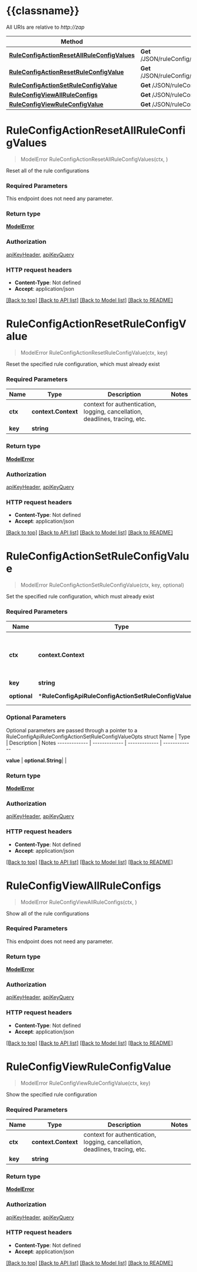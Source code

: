 # {{classname}}

All URIs are relative to *http://zap*

Method | HTTP request | Description
------------- | ------------- | -------------
[**RuleConfigActionResetAllRuleConfigValues**](RuleConfigApi.md#RuleConfigActionResetAllRuleConfigValues) | **Get** /JSON/ruleConfig/action/resetAllRuleConfigValues/ | 
[**RuleConfigActionResetRuleConfigValue**](RuleConfigApi.md#RuleConfigActionResetRuleConfigValue) | **Get** /JSON/ruleConfig/action/resetRuleConfigValue/ | 
[**RuleConfigActionSetRuleConfigValue**](RuleConfigApi.md#RuleConfigActionSetRuleConfigValue) | **Get** /JSON/ruleConfig/action/setRuleConfigValue/ | 
[**RuleConfigViewAllRuleConfigs**](RuleConfigApi.md#RuleConfigViewAllRuleConfigs) | **Get** /JSON/ruleConfig/view/allRuleConfigs/ | 
[**RuleConfigViewRuleConfigValue**](RuleConfigApi.md#RuleConfigViewRuleConfigValue) | **Get** /JSON/ruleConfig/view/ruleConfigValue/ | 

# **RuleConfigActionResetAllRuleConfigValues**
> ModelError RuleConfigActionResetAllRuleConfigValues(ctx, )


Reset all of the rule configurations

### Required Parameters
This endpoint does not need any parameter.

### Return type

[**ModelError**](Error.md)

### Authorization

[apiKeyHeader](../README.md#apiKeyHeader), [apiKeyQuery](../README.md#apiKeyQuery)

### HTTP request headers

 - **Content-Type**: Not defined
 - **Accept**: application/json

[[Back to top]](#) [[Back to API list]](../README.md#documentation-for-api-endpoints) [[Back to Model list]](../README.md#documentation-for-models) [[Back to README]](../README.md)

# **RuleConfigActionResetRuleConfigValue**
> ModelError RuleConfigActionResetRuleConfigValue(ctx, key)


Reset the specified rule configuration, which must already exist

### Required Parameters

Name | Type | Description  | Notes
------------- | ------------- | ------------- | -------------
 **ctx** | **context.Context** | context for authentication, logging, cancellation, deadlines, tracing, etc.
  **key** | **string**|  | 

### Return type

[**ModelError**](Error.md)

### Authorization

[apiKeyHeader](../README.md#apiKeyHeader), [apiKeyQuery](../README.md#apiKeyQuery)

### HTTP request headers

 - **Content-Type**: Not defined
 - **Accept**: application/json

[[Back to top]](#) [[Back to API list]](../README.md#documentation-for-api-endpoints) [[Back to Model list]](../README.md#documentation-for-models) [[Back to README]](../README.md)

# **RuleConfigActionSetRuleConfigValue**
> ModelError RuleConfigActionSetRuleConfigValue(ctx, key, optional)


Set the specified rule configuration, which must already exist

### Required Parameters

Name | Type | Description  | Notes
------------- | ------------- | ------------- | -------------
 **ctx** | **context.Context** | context for authentication, logging, cancellation, deadlines, tracing, etc.
  **key** | **string**|  | 
 **optional** | ***RuleConfigApiRuleConfigActionSetRuleConfigValueOpts** | optional parameters | nil if no parameters

### Optional Parameters
Optional parameters are passed through a pointer to a RuleConfigApiRuleConfigActionSetRuleConfigValueOpts struct
Name | Type | Description  | Notes
------------- | ------------- | ------------- | -------------

 **value** | **optional.String**|  | 

### Return type

[**ModelError**](Error.md)

### Authorization

[apiKeyHeader](../README.md#apiKeyHeader), [apiKeyQuery](../README.md#apiKeyQuery)

### HTTP request headers

 - **Content-Type**: Not defined
 - **Accept**: application/json

[[Back to top]](#) [[Back to API list]](../README.md#documentation-for-api-endpoints) [[Back to Model list]](../README.md#documentation-for-models) [[Back to README]](../README.md)

# **RuleConfigViewAllRuleConfigs**
> ModelError RuleConfigViewAllRuleConfigs(ctx, )


Show all of the rule configurations

### Required Parameters
This endpoint does not need any parameter.

### Return type

[**ModelError**](Error.md)

### Authorization

[apiKeyHeader](../README.md#apiKeyHeader), [apiKeyQuery](../README.md#apiKeyQuery)

### HTTP request headers

 - **Content-Type**: Not defined
 - **Accept**: application/json

[[Back to top]](#) [[Back to API list]](../README.md#documentation-for-api-endpoints) [[Back to Model list]](../README.md#documentation-for-models) [[Back to README]](../README.md)

# **RuleConfigViewRuleConfigValue**
> ModelError RuleConfigViewRuleConfigValue(ctx, key)


Show the specified rule configuration

### Required Parameters

Name | Type | Description  | Notes
------------- | ------------- | ------------- | -------------
 **ctx** | **context.Context** | context for authentication, logging, cancellation, deadlines, tracing, etc.
  **key** | **string**|  | 

### Return type

[**ModelError**](Error.md)

### Authorization

[apiKeyHeader](../README.md#apiKeyHeader), [apiKeyQuery](../README.md#apiKeyQuery)

### HTTP request headers

 - **Content-Type**: Not defined
 - **Accept**: application/json

[[Back to top]](#) [[Back to API list]](../README.md#documentation-for-api-endpoints) [[Back to Model list]](../README.md#documentation-for-models) [[Back to README]](../README.md)

